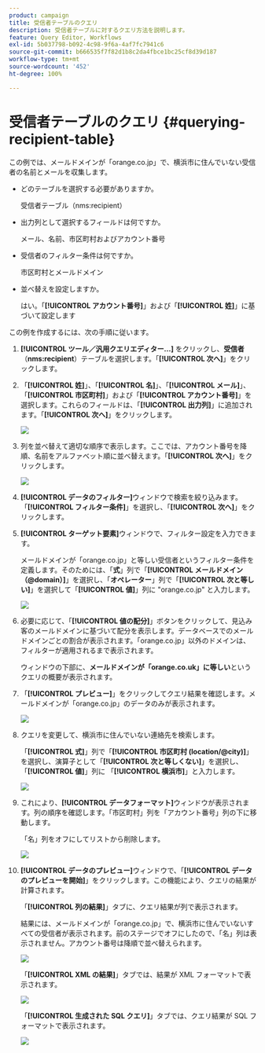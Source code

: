 ```yaml
---
product: campaign
title: 受信者テーブルのクエリ
description: 受信者テーブルに対するクエリ方法を説明します。
feature: Query Editor, Workflows
exl-id: 5b037798-b092-4c98-9f6a-4af7fc7941c6
source-git-commit: b666535f7f82d1b8c2da4fbce1bc25cf8d39d187
workflow-type: tm+mt
source-wordcount: '452'
ht-degree: 100%

---
```


# 受信者テーブルのクエリ {#querying-recipient-table}



この例では、メールドメインが「orange.co.jp」で、横浜市に住んでいない受信者の名前とメールを収集します。

* どのテーブルを選択する必要がありますか。

  受信者テーブル（nms:recipient）

* 出力列として選択するフィールドは何ですか。

  メール、名前、市区町村およびアカウント番号

* 受信者のフィルター条件は何ですか。

  市区町村とメールドメイン

* 並べ替えを設定しますか。

  はい。「**[!UICONTROL アカウント番号]**」および「**[!UICONTROL 姓]**」に基づいて設定します

この例を作成するには、次の手順に従います。

1. **[!UICONTROL ツール／汎用クエリエディター...]** をクリックし、**受信者**（**nms:recipient**）テーブルを選択します。「**[!UICONTROL 次へ]**」をクリックします。
1. 「**[!UICONTROL 姓]**」、「**[!UICONTROL 名]**」、「**[!UICONTROL メール]**」、「**[!UICONTROL 市区町村]**」および「**[!UICONTROL アカウント番号]**」を選択します。これらのフィールドは、「**[!UICONTROL 出力列]**」に追加されます。「**[!UICONTROL 次へ]**」をクリックします。

   ![](assets/query_editor_03.png)

1. 列を並べ替えて適切な順序で表示します。ここでは、アカウント番号を降順、名前をアルファベット順に並べ替えます。「**[!UICONTROL 次へ]**」をクリックします。

   ![](assets/query_editor_04.png)

1. **[!UICONTROL データのフィルター]**&#x200B;ウィンドウで検索を絞り込みます。「**[!UICONTROL フィルター条件]**」を選択し、「**[!UICONTROL 次へ]**」をクリックします。
1. **[!UICONTROL ターゲット要素]**&#x200B;ウィンドウで、フィルター設定を入力できます。

   メールドメインが「orange.co.jp」と等しい受信者というフィルター条件を定義します。そのためには、「**式**」列で「**[!UICONTROL メールドメイン（@domain）]**」を選択し、「**オペレーター**」列で「**[!UICONTROL 次と等しい]**」を選択して「**[!UICONTROL 値]**」列に &quot;orange.co.jp&quot; と入力します。

   ![](assets/query_editor_05.png)

1. 必要に応じて、「**[!UICONTROL 値の配分]**」ボタンをクリックして、見込み客のメールドメインに基づいて配分を表示します。データベースでのメールドメインごとの割合が表示されます。「orange.co.jp」以外のドメインは、フィルターが適用されるまで表示されます。

   ウィンドウの下部に、**メールドメインが「orange.co.uk」に等しい**&#x200B;というクエリの概要が表示されます。

1. 「**[!UICONTROL プレビュー]**」をクリックしてクエリ結果を確認します。メールドメインが「orange.co.jp」のデータのみが表示されます。

   ![](assets/query_editor_nveau_17.png)

1. クエリを変更して、横浜市に住んでいない連絡先を検索します。

   「**[!UICONTROL 式]**」列で「**[!UICONTROL 市区町村 (location/@city)]**」を選択し、演算子として「**[!UICONTROL 次と等しくない]**」を選択し、「**[!UICONTROL 値]**」列に 「**[!UICONTROL 横浜市]**」と入力します。

   ![](assets/query_editor_08.png)

1. これにより、**[!UICONTROL データフォーマット]**&#x200B;ウィンドウが表示されます。列の順序を確認します。「市区町村」列を「アカウント番号」列の下に移動します。

   「名」列をオフにしてリストから削除します。

   ![](assets/query_editor_nveau_15.png)

1. **[!UICONTROL データのプレビュー]**&#x200B;ウィンドウで、「**[!UICONTROL データのプレビューを開始]**」をクリックします。この機能により、クエリの結果が計算されます。

   「**[!UICONTROL 列の結果]**」タブに、クエリ結果が列で表示されます。

   結果には、メールドメインが「orange.co.jp」で、横浜市に住んでいないすべての受信者が表示されます。前のステージでオフにしたので、「名」列は表示されません。アカウント番号は降順で並べ替えられます。

   ![](assets/query_editor_nveau_12.png)

   「**[!UICONTROL XML の結果]**」タブでは、結果が XML フォーマットで表示されます。

   ![](assets/query_editor_nveau_13.png)

   「**[!UICONTROL 生成された SQL クエリ]**」タブでは、クエリ結果が SQL フォーマットで表示されます。

   ![](assets/query_editor_nveau_14.png)
